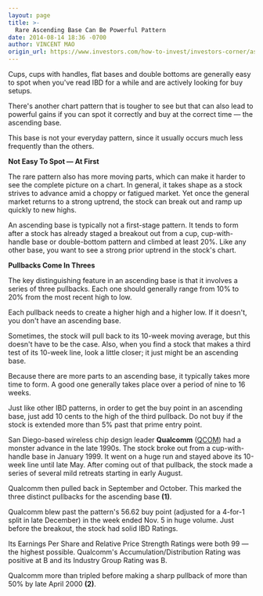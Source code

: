```yaml
---
layout: page
title: >-
  Rare Ascending Base Can Be Powerful Pattern
date: 2014-08-14 18:36 -0700
author: VINCENT MAO
origin_url: https://www.investors.com/how-to-invest/investors-corner/ascending-bases-are-seldom-seen
---
```





Cups, cups with handles, flat bases and double bottoms are generally easy to spot when you've read IBD for a while and are actively looking for buy setups.


There's another chart pattern that is tougher to see but that can also lead to powerful gains if you can spot it correctly and buy at the correct time — the ascending base.


This base is not your everyday pattern, since it usually occurs much less frequently than the others.


**Not Easy To Spot — At First**


The rare pattern also has more moving parts, which can make it harder to see the complete picture on a chart. In general, it takes shape as a stock strives to advance amid a choppy or fatigued market. Yet once the general market returns to a strong uptrend, the stock can break out and ramp up quickly to new highs.


An ascending base is typically not a first-stage pattern. It tends to form after a stock has already staged a breakout out from a cup, cup-with-handle base or double-bottom pattern and climbed at least 20%. Like any other base, you want to see a strong prior uptrend in the stock's chart.


**Pullbacks Come In Threes**


The key distinguishing feature in an ascending base is that it involves a series of three pullbacks. Each one should generally range from 10% to 20% from the most recent high to low.


Each pullback needs to create a higher high and a higher low. If it doesn't, you don't have an ascending base.


Sometimes, the stock will pull back to its 10-week moving average, but this doesn't have to be the case. Also, when you find a stock that makes a third test of its 10-week line, look a little closer; it just might be an ascending base.


Because there are more parts to an ascending base, it typically takes more time to form. A good one generally takes place over a period of nine to 16 weeks.


Just like other IBD patterns, in order to get the buy point in an ascending base, just add 10 cents to the high of the third pullback. Do not buy if the stock is extended more than 5% past that prime entry point.


San Diego-based wireless chip design leader **Qualcomm** ([QCOM](https://research.investors.com/quote.aspx?symbol=QCOM)) had a monster advance in the late 1990s. The stock broke out from a cup-with-handle base in January 1999. It went on a huge run and stayed above its 10-week line until late May. After coming out of that pullback, the stock made a series of several mild retreats starting in early August.


Qualcomm then pulled back in September and October. This marked the three distinct pullbacks for the ascending base **(1)**.


Qualcomm blew past the pattern's 56.62 buy point (adjusted for a 4-for-1 split in late December) in the week ended Nov. 5 in huge volume. Just before the breakout, the stock had solid IBD Ratings.


Its Earnings Per Share and Relative Price Strength Ratings were both 99 — the highest possible. Qualcomm's Accumulation/Distribution Rating was positive at B and its Industry Group Rating was B.


Qualcomm more than tripled before making a sharp pullback of more than 50% by late April 2000 **(2)**.




